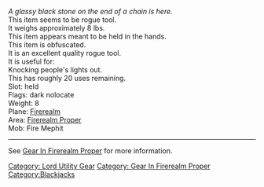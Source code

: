 *A glassy black stone on the end of a chain is here.*  
This item seems to be rogue tool.  
It weighs approximately 8 lbs.  
This item appears meant to be held in the hands.  
This item is obfuscated.  
It is an excellent quality rogue tool.  
It is useful for:  
Knocking people's lights out.  
This has roughly 20 uses remaining.  
Slot: held  
Flags: dark nolocate  
Weight: 8  
Plane: [Firerealm](:Category:Firerealm "wikilink")  
Area: [Firerealm Proper](:Category:Firerealm_Proper "wikilink")  
Mob: Fire Mephit  

------------------------------------------------------------------------

See [Gear In Firerealm
Proper](:Category:Gear_In_Firerealm_Proper "wikilink") for more
information.

[Category: Lord Utility Gear](Category:_Lord_Utility_Gear "wikilink")
[Category: Gear In Firerealm
Proper](Category:_Gear_In_Firerealm_Proper "wikilink")
[Category:Blackjacks](Category:Blackjacks "wikilink")
